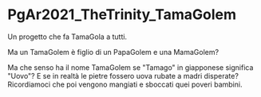 # PgAr2021_TheTrinity_TamaGolem

Un progetto che fa TamaGola a tutti.

Ma un TamaGolem è figlio di un PapaGolem e una MamaGolem?

Ma che senso ha il nome TamaGolem se "Tamago" in giapponese significa "Uovo"?
E se in realtà le pietre fossero uova rubate a madri disperate?
Ricordiamoci che poi vengono mangiati e sboccati quei poveri bambini.
